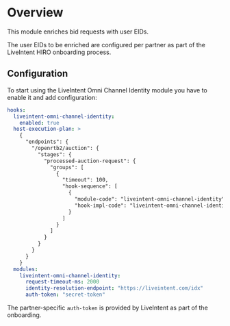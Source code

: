 # Overview

This module enriches bid requests with user EIDs.

The user EIDs to be enriched are configured per partner as part of the LiveIntent HIRO onboarding process.

## Configuration

To start using the LiveIntent Omni Channel Identity module you have to enable it and add configuration:

```yaml
hooks:
  liveintent-omni-channel-identity:
    enabled: true
  host-execution-plan: >
    {
      "endpoints": {
        "/openrtb2/auction": {
          "stages": {
            "processed-auction-request": {
              "groups": [
                {
                  "timeout": 100,
                  "hook-sequence": [
                    {
                      "module-code": "liveintent-omni-channel-identity",
                      "hook-impl-code": "liveintent-omni-channel-identity-enrichment-hook"
                    }
                  ]
                }
              ]
            }
          }
        }
      }
    }
  modules:
    liveintent-omni-channel-identity:
      request-timeout-ms: 2000
      identity-resolution-endpoint: "https://liveintent.com/idx"
      auth-token: "secret-token"
```

The partner-specific `auth-token` is provided by LiveIntent as part of the onboarding.

